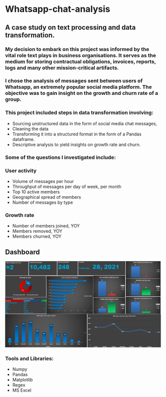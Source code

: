 # Whatsapp-chat-analysis
## A case study on text processing and data transformation.

### My decision to embark on this project was informed by the vital role text plays in business organisations. It serves as the medium for storing contractual obligations, invoices, reports, logs and many other mission-critical artifacts.  

### I chose the analysis of messages sent between users of Whatsapp, an extremely popular social media platform. The objective was to gain insight on the growth and churn rate of a group. 

### This project included steps in data transformation involving: 
- Sourcing unstructured data in the form of social media chat messages, 
- Cleaning the data 
- Transforming it into a structured format in the form of a Pandas dataframe. 
- Descriptive analysis to yield insights on growth rate and churn.

### Some of the questions I investigated include:

### User activity
* Volume of messages per hour
* Throughput of messages per day of week, per month
* Top 10 active members
* Geographical spread of members
* Number of messages by type


### Growth rate
* Number of members joined, YOY
* Members removed, YOY
* Members churned, YOY

## Dashboard
![](images/dashboard.jpg)

### Tools and Libraries: 
* Numpy
* Pandas
* Matplotlib
* Regex
* MS Excel


